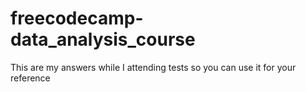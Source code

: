 # freecodecamp-data_analysis_course
This are my answers while I attending tests so you can use it for your reference
